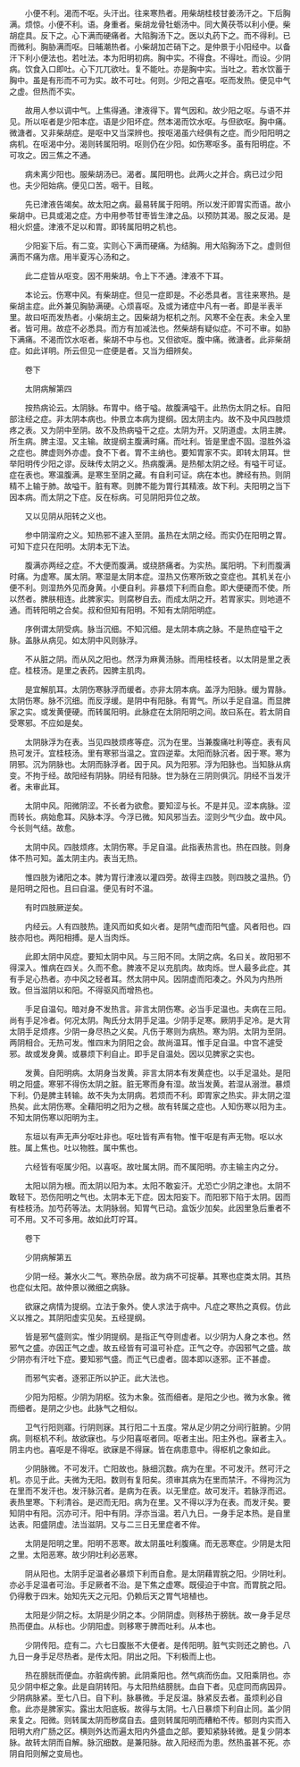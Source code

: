 <!-- { "loadSidebar": true } -->
　　小便不利。渴而不呕。头汗出。往来寒热者。用柴胡桂枝甘姜汤汗之。下后胸满。烦惊。小便不利。语。身重者。柴胡龙骨牡蛎汤中。同大黄茯苓以利小便。柴胡症具。反下之。心下满而硬痛者。大陷胸汤下之。医以丸药下之。而不得利。已而微利。胸胁满而呕。日晡潮热者。小柴胡加芒硝下之。是仲景于小阳经中。以备汗下利小便法也。若吐法。本为阳明初病。胸中实。不得食。不得吐。而设。少阴病。饮食入口即吐。心下兀兀欲吐。复不能吐。亦是胸中实。当吐之。若水饮蓄于胸中。虽是有形而不可为实。故不可吐。何则。少阳之喜呕。呕而发热。便见中气之虚。但热而不实。

　　故用人参以调中气。上焦得通。津液得下。胃气因和。故少阳之呕。与语不并见。所以呕者是少阳本症。语是少阳坏症。然本渴而饮水呕。与但欲呕。胸中痛。微溏者。又非柴胡症。是呕中又当深辨也。按呕渴虽六经俱有之症。而少阳阳明之病机。在呕渴中分。渴则转属阳明。呕则仍在少阳。如伤寒呕多。虽有阳明症。不可攻之。因三焦之不通。

　　病未离少阳也。服柴胡汤已。渴者。属阳明也。此两火之并合。病已过少阳也。夫少阳始病。便见口苦。咽干。目眩。

　　先已津液告竭矣。故太阳之病。最易转属于阳明。所以发汗即胃实而语。故小柴胡中。已具或渴之症。方中用参苓甘枣皆生津之品。以预防其渴。服之反渴。是相火炽盛。津液不足以和胃。即转属阳明之机也。

　　少阳妄下后。有二变。实则心下满而硬痛。为结胸。用大陷胸汤下之。虚则但满而不痛为痞。用半夏泻心汤和之。

　　此二症皆从呕变。因不用柴胡。令上下不通。津液不下耳。

　　本论云。伤寒中风。有柴胡症。但见一症即是。不必悉具者。言往来寒热。是柴胡主症。此外兼见胸胁满硬。心烦喜呕。及或为诸症中凡有一者。即是半表半里。故曰呕而发热者。小柴胡主之。因柴胡为枢机之剂。风寒不全在表。未全入里者。皆可用。故症不必悉具。而方有加减法也。然柴胡有疑似症。不可不审。如胁下满痛。不渴而饮水呕者。柴胡不中与也。又但欲呕。腹中痛。微溏者。此非柴胡症。如此详明。所云但见一症便是者。又当为细辨矣。

　　卷下

　　太阴病解第四

　　按热病论云。太阴脉。布胃中。络于嗌。故腹满嗌干。此热伤太阴之标。自阳部注经之症。非太阴本病也。仲景立本病为提纲。因太阴主内。故不及中风四肢烦疼之表。又为阴中至阴。故不及热病嗌干之症。太阴为开。又阴道虚。太阴主脾。所生病。脾主湿。又主输。故提纲主腹满时痛。而吐利。皆是里虚不固。湿胜外溢之症也。脾虚则外亦虚。食不下者。胃不主纳也。要知胃家不实。即转太阴耳。世举阳明传少阳之谬。反昧传太阴之义。热病腹满。是热郁太阴之经。有嗌干可证。症在表也。寒温腹满。是寒生至阴之藏。有自利可证。病在本也。脾经有热。则阴精不上输于肺。故嗌干。脏有寒。则脾不能为胃行其精液。故下利。夫阳明之当下因本病。而太阴之下症。反在标病。可见阴阳异位之故。

　　又以见阴从阳转之义也。

　　参中阴溜府之义。知热邪不遽入至阴。虽热在太阴之经。而实仍在阳明之胃。可知下症只在阳明。太阴本无下法。

　　腹满亦两经之症。不大便而腹满。或绕脐痛者。为实热。属阳明。下利而腹满时痛。为虚寒。属太阴。寒湿是太阴本症。湿热又伤寒所致之变症也。其机关在小便不利。则湿热外见而身黄。小便自利。非暴烦下利而自愈。即大便硬而不使。所以然者。脾肤相连。此脾家实。则腐秽自去。而成太阴之开。若胃家实。则地道不通。而转阳明之合矣。叔和但知有阳明。不知有太阴阳明症。

　　序例谓太阴受病。脉当沉细。不知沉细。是太阴本病之脉。不是热症嗌干之脉。盖脉从病见。如太阴中风则脉浮。

　　不从脏之阴。而从风之阳也。然浮为麻黄汤脉。而用桂枝者。以太阴是里之表症。桂枝汤。是里之表药。因脾主肌肉。

　　是宜解肌耳。太阴伤寒脉浮而缓者。亦非太阴本病。盖浮为阳脉。缓为胃脉。太阴伤寒。脉不沉细。而反浮缓。是阴中有阳脉。有胃气。所以手足自温。而显脾家之实。或发黄便硬。而转属阳明。此脉症在太阴阳明之间。故曰系在。若太阴自受寒邪。不应如是矣。

　　太阴脉浮为在表。当见四肢烦疼等症。沉为在里。当兼腹痛吐利等症。表有风热可发汗。宜桂枝汤。里有寒邪当温之。宜四逆辈。太阳而脉沉者。因于寒。寒为阴邪。沉为阴脉也。太阴而脉浮者。因于风。风为阳邪。浮为阳脉也。当知脉从病变。不拘于经。故阳经有阴脉。阴经有阳脉。世为脉在三阴则俱沉。阴经不当发汗者。未审此耳。

　　太阴中风。阳微阴涩。不长者为欲愈。要知涩与长。不是并见。涩本病脉。涩而转长。病始愈耳。风脉本浮。今浮已微。知风邪当去。涩则少气少血。故中风。今长则气结。故愈。

　　太阴中风。四肢烦疼。太阴伤寒。手足自温。此指表热言也。热在四肢。则身体不热可知。盖太阴主内。表当无热。

　　惟四肢为诸阳之本。脾为胃行津液以灌四旁。故得主四肢。则四肢之温热。仍是阳明之阳也。且曰自温。便见有时不温。

　　有时四肢厥逆矣。

　　内经云。人有四肢热。逢风而如炙如火者。是阴气虚而阳气盛。风者阳也。四肢亦阳也。两阳相搏。是人当肉烁。

　　此即太阴中风症。要知太阴中风。与三阳不同。太阴之病。名曰关。故阳邪不得深入。惟病在四关。久而不愈。脾液不足以充肌肉。故肉烁。世人最多此症。其有手足心热者。亦中风之轻者耳。然太阴中风。因阴虚而阳凑之。外风为内热所致。但当滋阴以和阳。不得驱风而增热也。

　　手足自温句。暗对身不发热言。非言太阴伤寒。必当手足温也。夫病在三阳。尚有手足冷者。何况太阴。陶氏分太阴手足温。少阴手足寒。厥阴手足冷。是大背太阴手足烦疼。少阴一身尽热之义矣。凡伤于寒则为病热。寒为阴。太阴为至阴。两阴相合。无热可发。惟四末为阴阳之会。故尚温耳。惟手足自温。中宫不遽受邪。故或发身黄。或暴烦下利自止。即手足自温处。因以见脾家之实也。

　　发黄。自阳明病。太阴身当发黄。非言太阴本有发黄症也。以手足温处。是阳明之阳盛。寒邪不得伤太阴之脏。脏无寒而身有湿。故当发黄。若湿从溺泄。暴烦下利。仍是脾主转输。故不失为太阴病。若烦而不利。即胃家之热实。非太阴之湿热矣。此太阴伤寒。全藉阳明之阳为之根。故有转属之症也。人知伤寒以阳为主。不知太阴伤寒以阳明为主。

　　东垣以有声无声分呕吐非也。呕吐皆有声有物。惟干呕是有声无物。呕以水胜。属上焦也。吐以物胜。属中焦也。

　　六经皆有呕属少阳。以喜呕。故吐属太阴。而不属阳明。亦主输主内之分。

　　太阳以阴为根。而太阴以阳为本。太阳不敢妄汗。尤恐亡少阴之津也。太阴不敢轻下。恐伤阳明之气也。太阴本无下症。因太阳妄下。而阳邪下陷于太阴。因而有桂枝汤。加芍药等法。太阴脉弱。知胃气已动。盒饭少加矣。此因里急后重者不可不用。又不可多用。故如此叮咛耳。

　　卷下

　　少阴病解第五

　　少阴一经。兼水火二气。寒热杂居。故为病不可捉摹。其寒也症类太阴。其热也症似太阳。故仲景以微细之病脉。

　　欲寐之病情为提纲。立法于象外。使人求法于病中。凡症之寒热之真假。仿此义以推之。其阴阳虚实见矣。五经提纲。

　　皆是邪气盛则实。惟少阴提纲。是指正气夺则虚者。以少阴为人身之本也。然邪气之盛。亦因正气之虚。故五经皆有可温可补症。正气之夺。亦因邪气之盛。故少阴亦有汗吐下症。要知邪气盛。而正气已虚者。固本即以逐邪。正不甚虚。

　　而邪气实者。逐邪正所以护正。此大法也。

　　少阳为阳枢。少阴为阴枢。弦为木象。弦而细者。是阳之少也。微为水象。微而细者。是阴之少也。此脉气之相似。

　　卫气行阳则寤。行阴则寐。其行阳二十五度。常从足少阴之分间行脏腑。少阴病。则枢机不利。故欲寐也。与少阳喜呕者同。呕者主出。阳主外也。寐者主入。阴主内也。喜呕是不得呕。欲寐是不得寐。皆在病患意中。得枢机之象如此。

　　少阴脉微。不可发汗。亡阳故也。脉细沉数。病为在里。不可发汗。然可汗之机。亦见于此。夫微为无阳。数则有复阳矣。须审其病为在里而禁汗。不得拘沉为在里而不发汗也。发汗脉沉者。是病为在表。以无里症。故可发汗。若脉浮而迟。表热里寒。下利清谷。是迟而无阳。病为在里。又不得以浮为在表。而发汗矣。要知阴中有阳。沉亦可汗。阳中有阴。浮亦当温。若八九日。一身手足本热。是自里达表。阳盛阴虚。法当滋阴。又与二三日无里症者不侔。

　　太阴是阳明之里。阳明不恶寒。故太阴虽吐利腹痛。而无恶寒症。少阴是太阳之里。太阳恶寒。故少阴吐利必恶寒。

　　阴从阳也。太阴手足温者必暴烦下利而自愈。是太阴藉胃脘之阳。少阴吐利。亦必手足温者可治。手足厥者不治。是下焦之虚寒。既侵迫于中宫。而胃脘之阳。仍得敷于四末。始知先天之元阳。仍赖后天之胃气培植也。

　　太阳是少阴之标。太阴是少阴之本。少阴阴虚。则移热于膀胱。故一身手足尽热而便血。从标也。少阴阳虚。则移寒于脾而吐利。从本也。

　　少阴传阳。症有二。六七日腹胀不大便者。是传阳明。脏气实则还之腑也。八九日一身手足尽热者。是传太阳。阴出之阳。下利极而上也。

　　热在膀胱而便血。亦脏病传腑。此阴乘阳也。然气病而伤血。又阳乘阴也。亦见少阴中枢之象。此是自阴转阳。与太阳热结膀胱。血自下者。见症同而病因异。少阴病脉紧。至七八日。自下利。脉暴微。手足反温。脉紧反去者。虽烦利必自愈。此亦是脾家实。露出太阳底板。故得与太阴。七八日暴烦下利自止同。盖少阴来复之。阳微。则转属太阴而秽腐自去。盛则转属阳明而糟粕不传。郁则内实而入阳明大府广肠之区。横则外达而遍太阳内外盛血之部。要知紧脉转微。是复少阴本脉。故转太阴而自解。脉沉细数。是兼阳脉。故入阳经而为患。然热虽甚不死。亦阴自阳则解之变局也。

